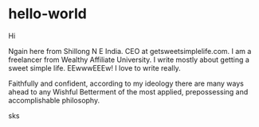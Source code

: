 # hello-world
Hi 

Ngain here from Shillong N E India. CEO at getsweetsimplelife.com. I am a freelancer from Wealthy Affiliate University. I write mostly about getting a sweet simple life. EEwwwEEEw!  I love  to write really.

Faithfully and confident, according to my ideology there are many ways ahead to any Wishful Betterment of the most applied, prepossessing and accomplishable philosophy.

sks
